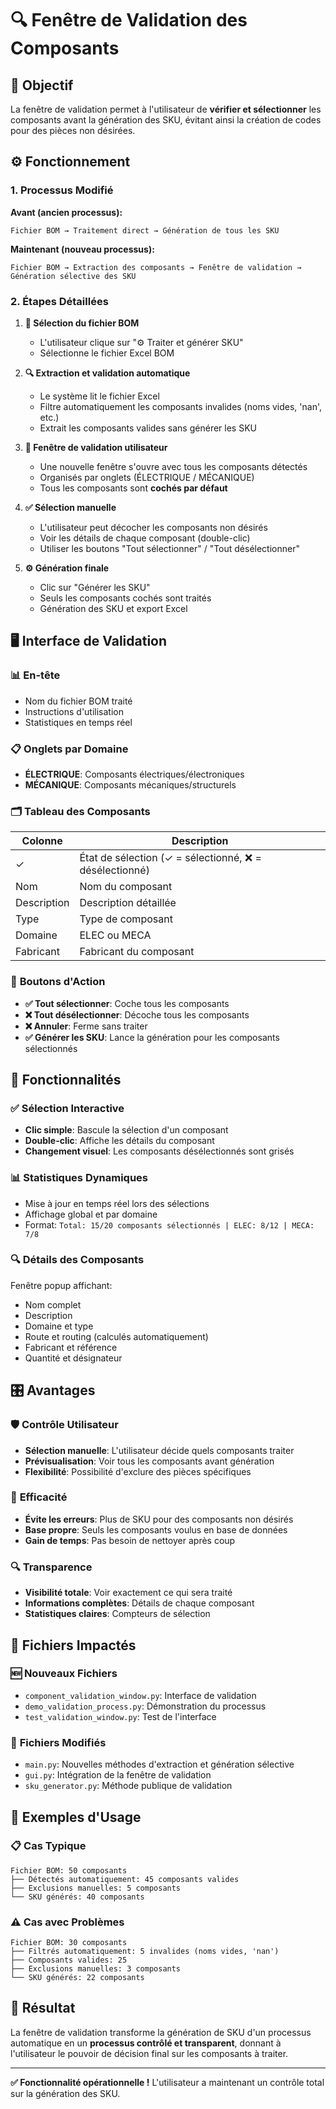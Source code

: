 # 🔍 Fenêtre de Validation des Composants

## 🎯 Objectif

La fenêtre de validation permet à l'utilisateur de **vérifier et sélectionner** les composants avant la génération des SKU, évitant ainsi la création de codes pour des pièces non désirées.

## ⚙️ Fonctionnement

### 1. **Processus Modifié**

**Avant (ancien processus):**
```
Fichier BOM → Traitement direct → Génération de tous les SKU
```

**Maintenant (nouveau processus):**
```
Fichier BOM → Extraction des composants → Fenêtre de validation → Génération sélective des SKU
```

### 2. **Étapes Détaillées**

1. **📁 Sélection du fichier BOM**
   - L'utilisateur clique sur "⚙️ Traiter et générer SKU"
   - Sélectionne le fichier Excel BOM

2. **🔍 Extraction et validation automatique**
   - Le système lit le fichier Excel
   - Filtre automatiquement les composants invalides (noms vides, 'nan', etc.)
   - Extrait les composants valides sans générer les SKU

3. **👤 Fenêtre de validation utilisateur**
   - Une nouvelle fenêtre s'ouvre avec tous les composants détectés
   - Organisés par onglets (ÉLECTRIQUE / MÉCANIQUE)
   - Tous les composants sont **cochés par défaut**

4. **✅ Sélection manuelle**
   - L'utilisateur peut décocher les composants non désirés
   - Voir les détails de chaque composant (double-clic)
   - Utiliser les boutons "Tout sélectionner" / "Tout désélectionner"

5. **⚙️ Génération finale**
   - Clic sur "Générer les SKU"
   - Seuls les composants cochés sont traités
   - Génération des SKU et export Excel

## 🖥️ Interface de Validation

### 📊 **En-tête**
- Nom du fichier BOM traité
- Instructions d'utilisation
- Statistiques en temps réel

### 📋 **Onglets par Domaine**
- **ÉLECTRIQUE**: Composants électriques/électroniques
- **MÉCANIQUE**: Composants mécaniques/structurels

### 🗂️ **Tableau des Composants**
| Colonne | Description |
|---------|-------------|
| ✓ | État de sélection (✓ = sélectionné, ❌ = désélectionné) |
| Nom | Nom du composant |
| Description | Description détaillée |
| Type | Type de composant |
| Domaine | ELEC ou MECA |
| Fabricant | Fabricant du composant |

### 🔘 **Boutons d'Action**
- **✅ Tout sélectionner**: Coche tous les composants
- **❌ Tout désélectionner**: Décoche tous les composants
- **❌ Annuler**: Ferme sans traiter
- **✅ Générer les SKU**: Lance la génération pour les composants sélectionnés

## 🔧 **Fonctionnalités**

### ✅ **Sélection Interactive**
- **Clic simple**: Bascule la sélection d'un composant
- **Double-clic**: Affiche les détails du composant
- **Changement visuel**: Les composants désélectionnés sont grisés

### 📊 **Statistiques Dynamiques**
- Mise à jour en temps réel lors des sélections
- Affichage global et par domaine
- Format: `Total: 15/20 composants sélectionnés | ELEC: 8/12 | MECA: 7/8`

### 🔍 **Détails des Composants**
Fenêtre popup affichant:
- Nom complet
- Description
- Domaine et type
- Route et routing (calculés automatiquement)
- Fabricant et référence
- Quantité et désignateur

## 🎛️ **Avantages**

### 🛡️ **Contrôle Utilisateur**
- **Sélection manuelle**: L'utilisateur décide quels composants traiter
- **Prévisualisation**: Voir tous les composants avant génération
- **Flexibilité**: Possibilité d'exclure des pièces spécifiques

### 🚀 **Efficacité**
- **Évite les erreurs**: Plus de SKU pour des composants non désirés
- **Base propre**: Seuls les composants voulus en base de données
- **Gain de temps**: Pas besoin de nettoyer après coup

### 🔍 **Transparence**
- **Visibilité totale**: Voir exactement ce qui sera traité
- **Informations complètes**: Détails de chaque composant
- **Statistiques claires**: Compteurs de sélection

## 📁 **Fichiers Impactés**

### 🆕 **Nouveaux Fichiers**
- `component_validation_window.py`: Interface de validation
- `demo_validation_process.py`: Démonstration du processus
- `test_validation_window.py`: Test de l'interface

### 🔄 **Fichiers Modifiés**
- `main.py`: Nouvelles méthodes d'extraction et génération sélective
- `gui.py`: Intégration de la fenêtre de validation
- `sku_generator.py`: Méthode publique de validation

## 🧪 **Exemples d'Usage**

### 📋 **Cas Typique**
```
Fichier BOM: 50 composants
├── Détectés automatiquement: 45 composants valides
├── Exclusions manuelles: 5 composants
└── SKU générés: 40 composants
```

### ⚠️ **Cas avec Problèmes**
```
Fichier BOM: 30 composants
├── Filtrés automatiquement: 5 invalides (noms vides, 'nan')
├── Composants valides: 25
├── Exclusions manuelles: 3 composants
└── SKU générés: 22 composants
```

## 🎯 **Résultat**

La fenêtre de validation transforme la génération de SKU d'un processus automatique en un **processus contrôlé et transparent**, donnant à l'utilisateur le pouvoir de décision final sur les composants à traiter.

---

**✅ Fonctionnalité opérationnelle !** L'utilisateur a maintenant un contrôle total sur la génération des SKU.
